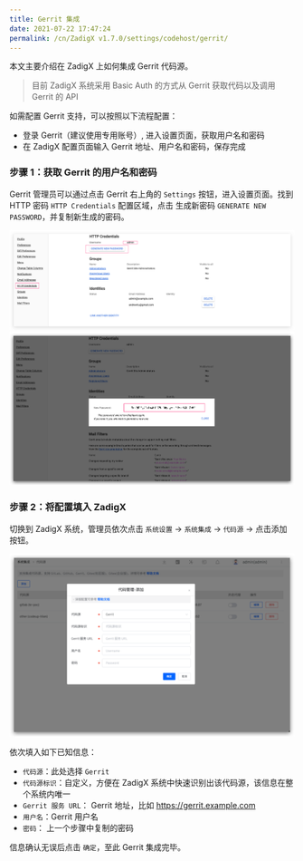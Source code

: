```yaml
---
title: Gerrit 集成
date: 2021-07-22 17:47:24
permalink: /cn/ZadigX v1.7.0/settings/codehost/gerrit/
---
```


本文主要介绍在 ZadigX 上如何集成 Gerrit 代码源。

> 目前 ZadigX 系统采用 Basic Auth 的方式从 Gerrit 获取代码以及调用 Gerrit 的 API

如需配置 Gerrit 支持，可以按照以下流程配置：

- 登录 Gerrit（建议使用专用账号）, 进入设置页面，获取用户名和密码
- 在 ZadigX 配置页面输入 Gerrit 地址、用户名和密码，保存完成

### 步骤 1：获取 Gerrit 的用户名和密码

Gerrit 管理员可以通过点击 Gerrit 右上角的 `Settings` 按钮，进入设置页面。找到 HTTP 密码 `HTTP Credentials` 配置区域，点击
生成新密码 `GENERATE NEW PASSWORD`，并复制新生成的密码。

![gerrit-settings](../../../../_images/gerrit1.png)
![gerrit-generate-password](../../../../_images/gerrit2.png)

### 步骤 2：将配置填入 ZadigX

切换到 ZadigX 系统，管理员依次点击 `系统设置` -> `系统集成` -> `代码源` -> 点击添加按钮。

![gerrit-integration](../../../../_images/gerrit3.png)

依次填入如下已知信息：

- `代码源`：此处选择 `Gerrit`
- `代码源标识`：自定义，方便在 ZadigX 系统中快速识别出该代码源，该信息在整个系统内唯一
- `Gerrit 服务 URL`： Gerrit 地址，比如 https://gerrit.example.com
- `用户名`：Gerrit 用户名
- `密码`： 上一个步骤中复制的密码

信息确认无误后点击 `确定`，至此 Gerrit 集成完毕。